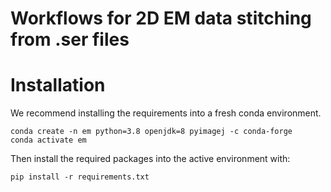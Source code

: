 # Workflows for 2D EM data stitching from .ser files


# Installation
We recommend installing the requirements into a fresh conda environment.
```shell
conda create -n em python=3.8 openjdk=8 pyimagej -c conda-forge
conda activate em
```
Then install the required packages into the active environment with:
```shell
pip install -r requirements.txt
```
